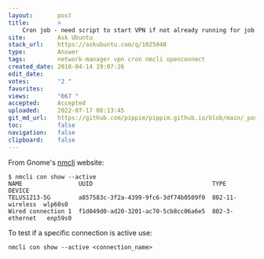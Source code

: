 ```yaml
---
layout:       post
title:        >
    Cron job - need script to start VPN if not already running for job
site:         Ask Ubuntu
stack_url:    https://askubuntu.com/q/1025048
type:         Answer
tags:         network-manager vpn cron nmcli openconnect
created_date: 2018-04-14 19:07:26
edit_date:    
votes:        "2 "
favorites:    
views:        "667 "
accepted:     Accepted
uploaded:     2022-07-17 08:13:45
git_md_url:   https://github.com/pippim/pippim.github.io/blob/main/_posts/2018/2018-04-14-Cron-job-need-script-to-start-VPN-if-not-already-running-for-job.md
toc:          false
navigation:   false
clipboard:    false
---
```


From Gnome's [nmcli][1] website:

``` 
$ nmcli con show --active
NAME                UUID                                  TYPE             DEVICE  
TELUS1213-5G        a857583c-3f2a-4399-9fc6-3df74b0509f0  802-11-wireless  wlp60s0 
Wired connection 1  f1d049d0-ad20-3201-ac70-5cb8cc06a6e5  802-3-ethernet   enp59s0 
```

To test if a specific connection is active use:

``` 
nmcli con show --active <connection_name>
```

  [1]: https://developer.gnome.org/NetworkManager/stable/nmcli.html
